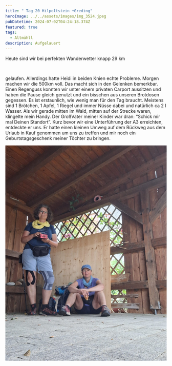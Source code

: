 ```yaml
---
title: " Tag 20 Hilpoltstein ➡️Greding"
heroImage: ../../assets/images/img_3524.jpeg
pubDatetime: 2024-07-02T04:24:18.374Z
featured: true
tags:
  - Altmühll
description: Aufgelauert
---
```

Heute sind wir bei perfekten Wanderwetter knapp 29 km 

![]()

gelaufen. Allerdings hatte Heidi in beiden Knien echte Probleme.  Morgen machen wir die 500km voll. Das macht sich in den Gelenken bemerkbar. Einen Regenguss konnten wir unter einem privaten Carport aussitzen  und haben die Pause gleich genutzt und ein bisschen aus unseren Brotdosen gegessen. Es ist erstaunlich, wie wenig man für den Tag braucht. Meistens sind 1 Brötchen, 1 Apfel, 1 Riegel und immer Nüsse dabei und natürlich ca 2 l Wasser. Als wir gerade mitten im Wald, mitten auf der Strecke waren, klingelte mein Handy. Der GroßVater meiner Kinder war dran: “Schick mir mal Deinen Standort”. Kurz bevor wir eine Unterführung der A3 erreichten, entdeckte er uns. Er hatte einen kleinen Umweg auf dem Rückweg aus dem Urlaub in Kauf genommen um uns zu treffen und mir noch ein Geburtstagsgeschenk meiner Töchter zu bringen. 

![](../../assets/images/89f21cd0-5554-4c76-b893-72f1db366cea.jpeg)